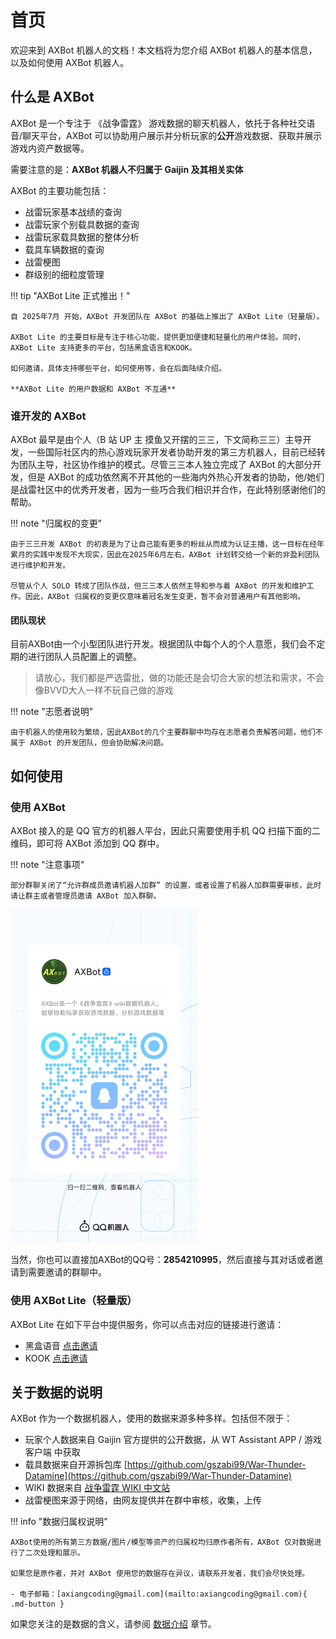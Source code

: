 # 首页

欢迎来到 AXBot 机器人的文档！本文档将为您介绍 AXBot 机器人的基本信息，以及如何使用 AXBot 机器人。

## 什么是 AXBot

AXBot 是一个专注于 《战争雷霆》 游戏数据的聊天机器人，依托于各种社交语音/聊天平台，AXBot 可以协助用户展示并分析玩家的**公开**游戏数据、获取并展示游戏内资产数据等。

需要注意的是：**AXBot 机器人不归属于 Gaijin 及其相关实体**

AXBot 的主要功能包括：

- 战雷玩家基本战绩的查询
- 战雷玩家个别载具数据的查询
- 战雷玩家载具数据的整体分析
- 载具车辆数据的查询
- 战雷梗图
- 群级别的细粒度管理

!!! tip "AXBot Lite 正式推出！"

    自 2025年7月 开始，AXBot 开发团队在 AXBot 的基础上推出了 AXBot Lite（轻量版）。
    
    AXBot Lite 的主要目标是专注于核心功能，提供更加便捷和轻量化的用户体验。同时，AXBot Lite 支持更多的平台，包括黑盒语言和KOOK。

    如何邀请，具体支持哪些平台，如何使用等，会在后面陆续介绍。

    **AXBot Lite 的用户数据和 AXBot 不互通**

### 谁开发的 AXBot

AXBot 最早是由个人（B 站 UP 主 摸鱼又开摆的三三，下文简称三三）主导开发，一些国际社区内的热心游戏玩家开发者协助开发的第三方机器人，目前已经转为团队主导，社区协作维护的模式。尽管三三本人独立完成了 AXBot 的大部分开发，但是 AXBot 的成功依然离不开其他的一些海内外热心开发者的协助，他/她们是战雷社区中的优秀开发者，因为一些巧合我们相识并合作，在此特别感谢他们的帮助。

!!! note "归属权的变更"

    由于三三开发 AXBot 的初衷是为了让自己能有更多的粉丝从而成为认证主播，这一目标在经年累月的实践中发现不大现实，因此在2025年6月左右，AXBot 计划转交给一个新的非盈利团队进行维护和开发。

    尽管从个人 SOLO 转成了团队作战，但三三本人依然主导和参与着 AXBot 的开发和维护工作。因此，AXBot 归属权的变更仅意味着冠名发生变更，暂不会对普通用户有其他影响。

#### 团队现状

目前AXBot由一个小型团队进行开发。根据团队中每个人的个人意愿，我们会不定期的进行团队人员配置上的调整。

> 请放心，我们都是严选雷批，做的功能还是会切合大家的想法和需求，不会像BVVD大人一样不玩自己做的游戏

!!! note "志愿者说明"

    由于机器人的使用较为繁琐，因此AXBot的几个主要群聊中均存在志愿者负责解答问题，他们不属于 AXBot 的开发团队，但会协助解决问题。

## 如何使用

### 使用 AXBot

AXBot 接入的是 QQ 官方的机器人平台，因此只需要使用手机 QQ 扫描下面的二维码，即可将 AXBot 添加到 QQ 群中。

!!! note "注意事项"

    部分群聊关闭了“允许群成员邀请机器人加群” 的设置，或者设置了机器人加群需要审核，此时请让群主或者管理员邀请 AXBot 加入群聊。

<img src="images/axbot_qrcode.png" width="300" alt="AXBot QQ 机器人二维码">

当然，你也可以直接加AXBot的QQ号：**2854210995**，然后直接与其对话或者邀请到需要邀请的群聊中。

### 使用 AXBot Lite（轻量版）

AXBot Lite 在如下平台中提供服务，你可以点击对应的链接进行邀请：

- 黑盒语音 [点击邀请](https://chat.xiaoheihe.cn/app/?bot_id=84572868)
- KOOK [点击邀请](https://www.kookapp.cn/app/oauth2/authorize?id=15253&permissions=924672&client_id=eXJ0-Ntgqw-q33Oe&redirect_uri=&scope=bot)

## 关于数据的说明

AXBot 作为一个数据机器人，使用的数据来源多种多样。包括但不限于：

- 玩家个人数据来自 Gaijin 官方提供的公开数据，从 WT Assistant APP / 游戏客户端 中获取
- 载具数据来自开源拆包库 [https://github.com/gszabi99/War-Thunder-Datamine](https://github.com/gszabi99/War-Thunder-Datamine)
- WIKI 数据来自 [战争雷霆 WIKI 中文站](https://wiki.biligame.com/warthunder)
- 战雷梗图来源于网络，由网友提供并在群中审核，收集，上传

!!! info "数据归属权说明"

    AXBot使用的所有第三方数据/图片/模型等资产的归属权均归原作者所有，AXBot 仅对数据进行了二次处理和展示。

    如果您是原作者，并对 AXBot 使用您的数据存在异议，请联系开发者，我们会尽快处理。

    - 电子邮箱：[axiangcoding@gmail.com](mailto:axiangcoding@gmail.com){ .md-button }

如果您关注的是数据的含义，请参阅 [数据介绍](./data-intro/wt-player-data.md) 章节。
